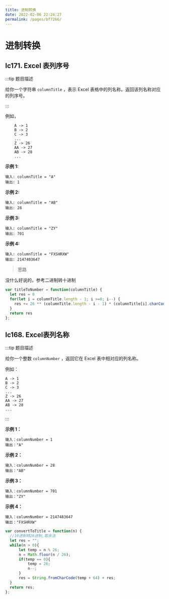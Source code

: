 ```yaml
---
title: 进制转换
date: 2022-02-06 22:24:27
permalink: /pages/bf7266/
---
```


# 进制转换

## lc171. Excel 表列序号<Badge text="简单" vertical="top"/>

:::tip 题目描述

给你一个字符串 `columnTitle` ，表示 Excel 表格中的列名称。返回该列名称对应的列序号。

 :::

例如，

```
    A -> 1
    B -> 2
    C -> 3
    ...
    Z -> 26
    AA -> 27
    AB -> 28 
    ...
```

 

**示例 1:**

```
输入: columnTitle = "A"
输出: 1
```

**示例 2:**

```
输入: columnTitle = "AB"
输出: 28
```

**示例 3:**

```
输入: columnTitle = "ZY"
输出: 701
```

**示例 4:**

```
输入: columnTitle = "FXSHRXW"
输出: 2147483647
```

> 思路

没什么好说的，参考二进制转十进制

```js
var titleToNumber = function(columnTitle) {
  let res = 0
  for(let i = columnTitle.length - 1; i >=0; i--) {
    res += 26 ** (columnTitle.length - i - 1) * (columnTitle[i].charCodeAt() - 'A'.charCodeAt() + 1)
  }
  return res 
};
```

## lc168. Excel表列名称<Badge text="简单" vertical="top"/>

:::tip 题目描述

给你一个整数 `columnNumber` ，返回它在 Excel 表中相对应的列名称。

例如：

```
A -> 1
B -> 2
C -> 3
...
Z -> 26
AA -> 27
AB -> 28 
...
```

 :::

**示例 1：**

```
输入：columnNumber = 1
输出："A"
```

**示例 2：**

```
输入：columnNumber = 28
输出："AB"
```

**示例 3：**

```
输入：columnNumber = 701
输出："ZY"
```

**示例 4：**

```
输入：columnNumber = 2147483647
输出："FXSHRXW"
```

```js
var convertToTitle = function(n) {
  //10进制转26进制,取余法
  let res = "";
  while(n > 0){
      let temp = n % 26;
      n = Math.floor(n / 26);
      if(temp == 0){
          temp = 26;
          n--;
      }
      res = String.fromCharCode(temp + 64) + res;
  }
  return res; 
};
```

# 
